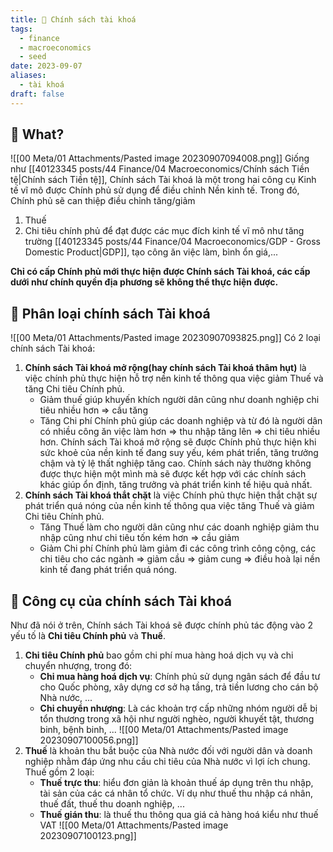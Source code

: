 ```yaml
---
title: 🌱 Chính sách tài khoá
tags:
  - finance
  - macroeconomics
  - seed
date: 2023-09-07
aliases:
  - tài khoá
draft: false
---
```


## 🌿 What?
![[00 Meta/01 Attachments/Pasted image 20230907094008.png]]
Giống như [[40123345 posts/44 Finance/04 Macroeconomics/Chính sách Tiền tệ|Chính sách Tiền tệ]], Chính sách Tài khoá là một trong hai công cụ Kinh tế vĩ mô được Chính phủ sử dụng để điều chỉnh Nền kinh tế.
Trong đó, Chính phủ sẽ can thiệp điều chỉnh tăng/giảm
1. Thuế
2. Chi tiêu chính phủ
để đạt được các mục đích kinh tế vĩ mô như tăng trường [[40123345 posts/44 Finance/04 Macroeconomics/GDP - Gross Domestic Product|GDP]], tạo công ăn việc làm, bình ổn giá,...

**Chỉ có cấp Chính phủ mới thực hiện được Chính sách Tài khoá, các cấp dưới như chính quyền địa phương sẽ không thể thực hiện được.**
## 🌿 Phân loại chính sách Tài khoá
![[00 Meta/01 Attachments/Pasted image 20230907093825.png]]
Có 2 loại chính sách Tài khoá:
1. **Chính sách Tài khoá mở rộng(hay chính sách Tài khoá thâm hụt)** là việc chính phủ thực hiện hỗ trợ nền kinh tế thông qua việc giảm Thuế và tăng Chi tiêu Chính phủ.
	- Giảm thuế giúp khuyến khích người dân cũng như doanh nghiệp chi tiêu nhiều hơn => cầu tăng
	- Tăng Chi phí Chính phủ giúp các doanh nghiệp và từ đó là người dân có nhiều công ăn việc làm hơn => thu nhập tăng lên => chi tiêu nhiều hơn.
Chính sách Tài khoá mở rộng sẽ được Chính phủ thực hiện khi sức khoẻ của nền kinh tế đang suy yếu, kém phát triển, tăng trưởng chậm và tỷ lệ thất nghiệp tăng cao.
Chính sách này thường không được thực hiện một mình mà sẽ được kết hợp với các chính sách khác giúp ổn định, tăng trưởng và phát triển kinh tế hiệu quả nhất.
2. **Chính sách Tài khoá thắt chặt** là việc Chính phủ thực hiện thắt chặt sự phát triển quá nóng của nền kinh tế thông qua việc tăng Thuế và giảm Chi tiêu Chính phủ.
	- Tăng Thuế làm cho người dân cũng như các doanh nghiệp giảm thu nhập cũng như chi tiêu tốn kém hơn => cầu giảm
	- Giảm Chi phí Chính phủ làm giảm đi các công trình công cộng, các chi tiêu cho các ngành => giảm cầu => giảm cung => điều hoà lại nền kinh tế đang phát triển quá nóng.

## 🌿 Công cụ của chính sách Tài khoá
Như đã nói ở trên, Chính sách Tài khoá sẽ được chính phủ tác động vào 2 yếu tố là **Chi tiêu Chính phủ** và **Thuế**.
1. **Chi tiêu Chính phủ** bao gồm chi phí mua hàng hoá dịch vụ và chi chuyển nhượng, trong đó:
	- **Chi mua hàng hoá dịch vụ**: Chính phủ sử dụng ngân sách để đầu tư cho Quốc phòng, xây dựng cơ sở hạ tầng, trả tiền lương cho cán bộ Nhà nước, ...
	- **Chi chuyển nhượng**: Là các khoản trợ cấp những nhóm người dễ bị tổn thương trong xã hội như người nghèo, người khuyết tật, thương binh, bệnh binh, ...
![[00 Meta/01 Attachments/Pasted image 20230907100056.png]]
2. **Thuế** là khoản thu bắt buộc của Nhà nước đối với người dân và doanh nghiệp nhằm đáp ứng nhu cầu chi tiêu của Nhà nước vì lợi ích chung. Thuế gồm 2 loại:
	- **Thuế trực thu**: hiểu đơn giản là khoản thuế áp dụng trên thu nhập, tài sản của các cá nhân tổ chức. Ví dụ như thuế thu nhập cá nhân, thuế đất, thuế thu doanh nghiệp, ...
	- **Thuế gián thu**: là thuế thu thông qua giá cả hàng hoá kiểu như thuế VAT
![[00 Meta/01 Attachments/Pasted image 20230907100123.png]]